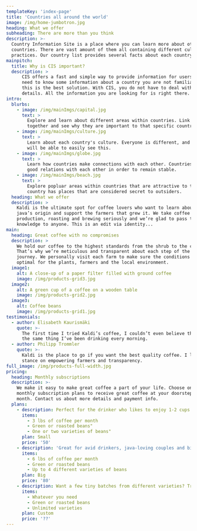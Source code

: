 ```yaml
---
templateKey: 'index-page'
title: 'Countries all around the world'
image: /img/home-jumbotron.jpg
heading: What we offer
subheading: There are more than you think
description: >-
  Country Information Site is a place where you can learn more about other surrounding
  countries. There are vast amount of them all containing different cultures and
  practices. Our country list provides several facts about each country.
mainpitch:
  title: Why is CIS important?
  description: >
      CIS offers a fast and simple way to provide information for users. If you
      need to know some information about a country you are not familiar with,
      this is the best solution. With CIS, you do not have to deal with unnecessary
      details. All the information you are looking for is right there.
intro:
  blurbs:
    - image: /img/mainImgs/capital.jpg
      text: >
        Explore and learn about different areas within countries. Link locations
        together and see why they are important to that specific country.
    - image: /img/mainImgs/culture.jpg
      text: >
        Learn about each country's culture. Everyone is different, and with CIS you
        will be able to easily see this.
    - image: /img/mainImgs/globe.jpg
      text: >
        Learn how countries make connections with each other. Countries have to make
        good relations with each other in order to remain stable.
    - image: /img/mainImgs/beach.jpg
      text: >
        Explore popluar areas within countries that are attractive to tourists. Each
        country has places that are considered secret to outsiders. 
  heading: What we offer
  description: >
    Kaldi is the ultimate spot for coffee lovers who want to learn about their
    java’s origin and support the farmers that grew it. We take coffee
    production, roasting and brewing seriously and we’re glad to pass that
    knowledge to anyone. This is an edit via identity...
main:
  heading: Great coffee with no compromises
  description: >
    We hold our coffee to the highest standards from the shrub to the cup.
    That’s why we’re meticulous and transparent about each step of the coffee’s
    journey. We personally visit each farm to make sure the conditions are
    optimal for the plants, farmers and the local environment.
  image1:
    alt: A close-up of a paper filter filled with ground coffee
    image: /img/products-grid3.jpg
  image2:
    alt: A green cup of a coffee on a wooden table
    image: /img/products-grid2.jpg
  image3:
    alt: Coffee beans
    image: /img/products-grid1.jpg
testimonials:
  - author: Elisabeth Kaurismäki
    quote: >-
      The first time I tried Kaldi’s coffee, I couldn’t even believe that was
      the same thing I’ve been drinking every morning.
  - author: Philipp Trommler
    quote: >-
      Kaldi is the place to go if you want the best quality coffee. I love their
      stance on empowering farmers and transparency.
full_image: /img/products-full-width.jpg
pricing:
  heading: Monthly subscriptions
  description: >-
    We make it easy to make great coffee a part of your life. Choose one of our
    monthly subscription plans to receive great coffee at your doorstep each
    month. Contact us about more details and payment info.
  plans:
    - description: Perfect for the drinker who likes to enjoy 1-2 cups per day.
      items:
        - 3 lbs of coffee per month
        - Green or roasted beans"
        - One or two varieties of beans"
      plan: Small
      price: '50'
    - description: 'Great for avid drinkers, java-loving couples and bigger crowds'
      items:
        - 6 lbs of coffee per month
        - Green or roasted beans
        - Up to 4 different varieties of beans
      plan: Big
      price: '80'
    - description: Want a few tiny batches from different varieties? Try our custom plan
      items:
        - Whatever you need
        - Green or roasted beans
        - Unlimited varieties
      plan: Custom
      price: '??'
---
```

